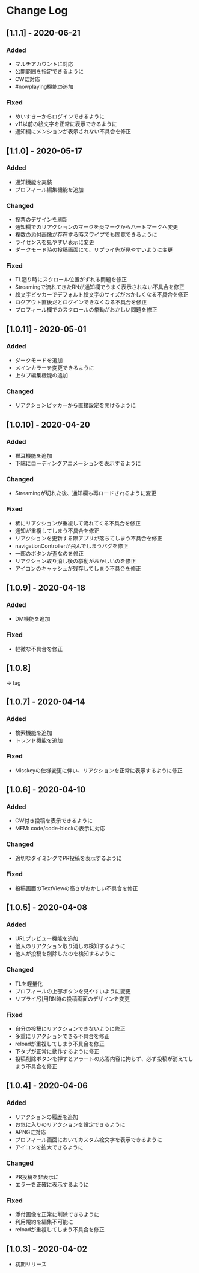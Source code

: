 # Change Log

## [1.1.1] - 2020-06-21
### Added
- マルチアカウントに対応
- 公開範囲を指定できるように
- CWに対応
- #nowplaying機能の追加

### Fixed
- めいすきーからログインできるように
- v11以前の絵文字を正常に表示できるように
- 通知欄にメンションが表示されない不具合を修正


## [1.1.0] - 2020-05-17
### Added
- 通知機能を実装
- プロフィール編集機能を追加

### Changed
- 投票のデザインを刷新
- 通知欄でのリアクションのマークを炎マークからハートマークへ変更
- 複数の添付画像が存在する時スワイプでも閲覧できるように
- ライセンスを見やすい表示に変更
- ダークモード時の投稿画面にて、リプライ先が見やすいように変更

### Fixed
- TL遡り時にスクロール位置がずれる問題を修正
- Streamingで流れてきたRNが通知欄でうまく表示されない不具合を修正
- 絵文字ピッカーでデフォルト絵文字のサイズがおかしくなる不具合を修正
- ログアウト直後だとログインできなくなる不具合を修正
- プロフィール欄でのスクロールの挙動がおかしい問題を修正


## [1.0.11] - 2020-05-01
### Added
- ダークモードを追加
- メインカラーを変更できるように
- 上タブ編集機能の追加

### Changed
- リアクションピッカーから直接設定を開けるように

## [1.0.10] - 2020-04-20
### Added
- 猫耳機能を追加
- 下端にローディングアニメーションを表示するように

### Changed
- Streamingが切れた後、通知欄も再ロードされるように変更

### Fixed
- 稀にリアクションが重複して流れてくる不具合を修正
- 通知が重複してしまう不具合を修正
- リアクションを更新する際アプリが落ちてしまう不具合を修正
- navigationControllerが飛んでしまうバグを修正
- 一部のボタンが歪なのを修正
- リアクション取り消し後の挙動がおかしいのを修正
- アイコンのキャッシュが残存してしまう不具合を修正

## [1.0.9] - 2020-04-18
### Added
- DM機能を追加

### Fixed
- 軽微な不具合を修正

## [1.0.8]
→ tag

## [1.0.7] - 2020-04-14
### Added
- 検索機能を追加
- トレンド機能を追加

### Fixed
- Misskeyの仕様変更に伴い、リアクションを正常に表示するように修正

## [1.0.6] - 2020-04-10
### Added
- CW付き投稿を表示できるように
- MFM: code/code-blockの表示に対応

### Changed
- 適切なタイミングでPR投稿を表示するように

### Fixed
- 投稿画面のTextViewの高さがおかしい不具合を修正

## [1.0.5] - 2020-04-08
### Added
- URLプレビュー機能を追加
- 他人のリアクション取り消しの検知するように
- 他人が投稿を削除したのを検知するように

### Changed
- TLを軽量化
- プロフィールの上部ボタンを見やすいように変更
- リプライ/引用RN時の投稿画面のデザインを変更

### Fixed
- 自分の投稿にリアクションできないように修正
- 多重にリアクションできる不具合を修正
- reloadが重複してしまう不具合を修正
- 下タブが正常に動作するように修正
- 投稿削除ボタンを押すとアラートの応答内容に拘らず、必ず投稿が消えてしまう不具合を修正


## [1.0.4] - 2020-04-06
### Added
- リアクションの履歴を追加
- お気に入りのリアクションを設定できるように
- APNGに対応
- プロフィール画面においてカスタム絵文字を表示できるように
- アイコンを拡大できるように

### Changed
- PR投稿を非表示に
- エラーを正確に表示するように

### Fixed
- 添付画像を正常に削除できるように
- 利用規約を編集不可能に
- reloadが重複してしまう不具合を修正

## [1.0.3] - 2020-04-02
- 初期リリース

